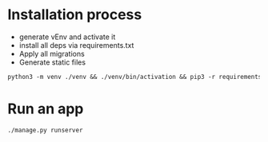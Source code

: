 # Installation process

* generate vEnv and activate it
* install all deps via requirements.txt
* Apply all migrations
* Generate static files

```md
python3 -m venv ./venv && ./venv/bin/activation && pip3 -r requirements.txt && ./manage.py makemigrations && ./manage.py migrate && ./manage.py collectstatic
```

# Run an app

```md
./manage.py runserver
```

